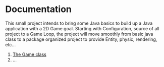# Documentation

This small project intends to bring some Java basics to build up a Java application with a 2D Game goal.
Starting with Configuration, source of all project to a Game Loop, the project will move smoothly from basic java class
to a package organized project to provide Entity, physic, rendering, etc...

1. [The Game class](chapter-01-the_game_class.md)
2. ...

